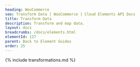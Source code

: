 ```yaml
---
heading: WooCommerce
seo: Transform Data | WooCommerce | Cloud Elements API Docs
title: Transform Data
description: Transform and map data.
layout: docs
breadcrumbs: /docs/elements.html
elementId: 127
parent: Back to Element Guides
order: 25
---
```


{% include transformations.md %}
